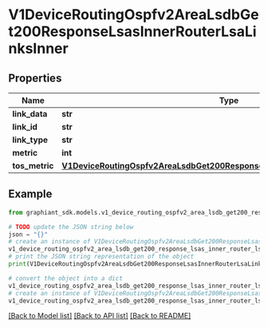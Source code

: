 # V1DeviceRoutingOspfv2AreaLsdbGet200ResponseLsasInnerRouterLsaLinksInner


## Properties

Name | Type | Description | Notes
------------ | ------------- | ------------- | -------------
**link_data** | **str** |  | [optional] 
**link_id** | **str** |  | [optional] 
**link_type** | **str** |  | [optional] 
**metric** | **int** |  | [optional] 
**tos_metric** | [**V1DeviceRoutingOspfv2AreaLsdbGet200ResponseLsasInnerAsexternalLsaTosMetric**](V1DeviceRoutingOspfv2AreaLsdbGet200ResponseLsasInnerAsexternalLsaTosMetric.md) |  | [optional] 

## Example

```python
from graphiant_sdk.models.v1_device_routing_ospfv2_area_lsdb_get200_response_lsas_inner_router_lsa_links_inner import V1DeviceRoutingOspfv2AreaLsdbGet200ResponseLsasInnerRouterLsaLinksInner

# TODO update the JSON string below
json = "{}"
# create an instance of V1DeviceRoutingOspfv2AreaLsdbGet200ResponseLsasInnerRouterLsaLinksInner from a JSON string
v1_device_routing_ospfv2_area_lsdb_get200_response_lsas_inner_router_lsa_links_inner_instance = V1DeviceRoutingOspfv2AreaLsdbGet200ResponseLsasInnerRouterLsaLinksInner.from_json(json)
# print the JSON string representation of the object
print(V1DeviceRoutingOspfv2AreaLsdbGet200ResponseLsasInnerRouterLsaLinksInner.to_json())

# convert the object into a dict
v1_device_routing_ospfv2_area_lsdb_get200_response_lsas_inner_router_lsa_links_inner_dict = v1_device_routing_ospfv2_area_lsdb_get200_response_lsas_inner_router_lsa_links_inner_instance.to_dict()
# create an instance of V1DeviceRoutingOspfv2AreaLsdbGet200ResponseLsasInnerRouterLsaLinksInner from a dict
v1_device_routing_ospfv2_area_lsdb_get200_response_lsas_inner_router_lsa_links_inner_from_dict = V1DeviceRoutingOspfv2AreaLsdbGet200ResponseLsasInnerRouterLsaLinksInner.from_dict(v1_device_routing_ospfv2_area_lsdb_get200_response_lsas_inner_router_lsa_links_inner_dict)
```
[[Back to Model list]](../README.md#documentation-for-models) [[Back to API list]](../README.md#documentation-for-api-endpoints) [[Back to README]](../README.md)


